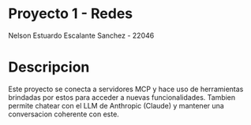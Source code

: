 # Proyecto 1 - Redes

Nelson Estuardo Escalante Sanchez - 22046

# Descripcion

Este proyecto se conecta a servidores MCP y hace uso de herramientas brindadas por estos para acceder a nuevas funcionalidades. Tambien permite chatear con el LLM de Anthropic (Claude) y mantener una conversacion coherente con este.